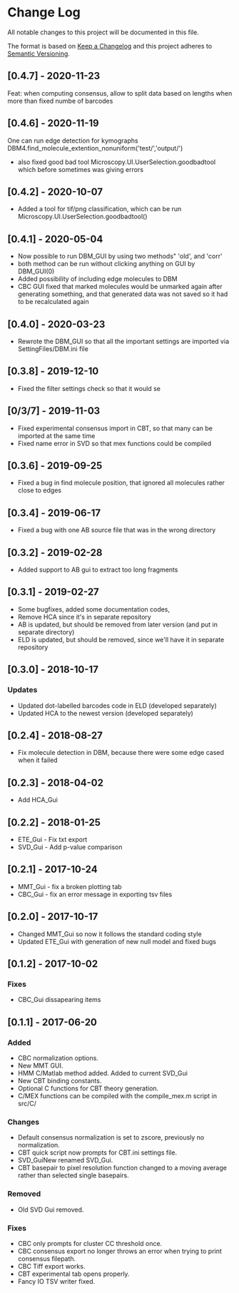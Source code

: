 # Change Log
All notable changes to this project will be documented in this file.

The format is based on [Keep a Changelog](http://keepachangelog.com/)
and this project adheres to [Semantic Versioning](http://semver.org/).

## [0.4.7] - 2020-11-23
Feat: when computing consensus, allow to split data based on lengths when more than fixed numbe of barcodes

## [0.4.6] - 2020-11-19
One can run edge detection for kymographs
DBM4.find_molecule_extention_nonuniform('test/','output/')
- also fixed good bad tool
Microscopy.UI.UserSelection.goodbadtool
which before sometimes was giving errors
## [0.4.2] - 2020-10-07
- Added a tool for tif/png classification, which can be run
Microscopy.UI.UserSelection.goodbadtool()
## [0.4.1] - 2020-05-04
- Now possible to run DBM_GUI by using two methods" 'old', and 'corr'
- both method can be run without clicking anything on GUI by DBM_GUI(0)
- Added possibility of including edge molecules to DBM 
- CBC GUI fixed that marked molecules would be unmarked again after generating something, and
that generated data was not saved so it had to be recalculated again

## [0.4.0] - 2020-03-23
- Rewrote the DBM_GUI so that all the important settings are imported via
SettingFiles/DBM.ini file
## [0.3.8] - 2019-12-10
- Fixed the filter settings check so that it would se
## [0/3/7] - 2019-11-03
- Fixed experimental consensus import in CBT, so that many can be imported at the same time
- Fixed name error in SVD so that mex functions could be compiled
## [0.3.6] - 2019-09-25
- Fixed a bug in find molecule position, that ignored all molecules rather close to edges
## [0.3.4] - 2019-06-17
- Fixed a bug with one AB source file that was in the wrong directory
## [0.3.2] - 2019-02-28
- Added support to AB gui to extract too long fragments
## [0.3.1] - 2019-02-27
- Some bugfixes, added some documentation codes, 
- Remove HCA since it's in separate repository
- AB is updated, but should be removed from later version (and put in separate directory)
- ELD is updated, but should be removed, since we'll have it in separate repository

## [0.3.0] - 2018-10-17
### Updates
- Updated dot-labelled barcodes code in ELD (developed separately)
- Updated HCA to the newest version (developed separately)


## [0.2.4] - 2018-08-27
- Fix molecule detection in DBM, because there were some edge cased when it failed

## [0.2.3] - 2018-04-02
- Add HCA_Gui

## [0.2.2] - 2018-01-25

- ETE_Gui - Fix txt export 
- SVD_Gui - Add p-value comparison

## [0.2.1] - 2017-10-24

- MMT_Gui - fix a broken plotting tab
- CBC_Gui - fix an error message in exporting tsv files

## [0.2.0] - 2017-10-17

- Changed MMT_Gui so now it follows the standard coding style
- Updated ETE_Gui with generation of new null model and fixed bugs

## [0.1.2] - 2017-10-02

### Fixes

- CBC_Gui dissapearing items

## [0.1.1] - 2017-06-20
### Added
- CBC normalization options.
- New MMT GUI.
- HMM C/Matlab method added. Added to current SVD_Gui
- New CBT binding constants.
- Optional C functions for CBT theory generation.
- C/MEX functions can be compiled with the compile_mex.m script in src/C/

### Changes
- Default consensus normalization is set to zscore, previously no normalization.
- CBT quick script now prompts for CBT.ini settings file. 
- SVD_GuiNew renamed SVD_Gui.
- CBT basepair to pixel resolution function changed to a moving average rather than selected single basepairs.

### Removed
- Old SVD Gui removed. 

### Fixes
- CBC only prompts for cluster CC threshold once.
- CBC consensus export no longer throws an error when trying to print consensus filepath.
- CBC Tiff export works.
- CBT experimental tab opens properly.
- Fancy IO TSV writer fixed.

